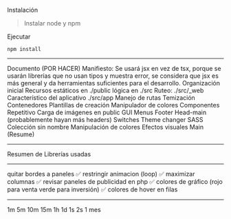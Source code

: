 Instalación

> Instalar node y npm

Ejecutar 

```
npm install
```

---

Documento (POR HACER) Manifiesto:
        Se usará jsx en vez de tsx, porque se usarán librerías que no usan tipos y muestra error, se considera que jsx es más general y da herramientas suficientes para el desarrollo.
        Organización inicial
            Recursos estáticos en ./public
            lógica en ./src
                Ruteo: ./src/_web
                Característico del aplicativo ./src/app
                    Manejo de rutas
                    Temización
                        Contenedores
                        Plantillas de creación
                        Manipulador de colores
                        Componentes
                            Repetitivo
                                Carga de imágenes en public
                            GUI
                                Menus
                                    Footer
                                    Head-main (probablemente hayan más headers)
                                Switches
                                    Theme changer
                        SASS
                            Colección sin nombre
                            Manipulación de colores
                            Efectos visuales
                            Main (Resume)

---

Resumen de Librerías usadas

---

quitar bordes a paneles ✅
restringir animacion (loop) ✅
maximizar columnas ✅
revisar paneles de publicidad en php ✅
colores de gráfico (rojo para venta verde para inversión) ✅
colores de hover en filas

---

1m
5m
10m
15m
1h
1d
1s
2s
1 mes